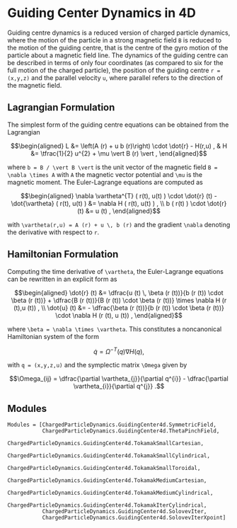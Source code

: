 
# Guiding Center Dynamics in 4D

Guiding centre dynamics is a reduced version of charged particle dynamics, where the motion of the particle in a strong magnetic field ``B`` is reduced to the motion of the guiding centre, that is the centre of the gyro motion of the particle about a magnetic field line.
The dynamics of the guiding centre can be described in terms of only four coordinates (as compared to six for the full motion of the charged particle), the position of the guiding centre ``r = (x,y,z)`` and the parallel velocity ``u``, where parallel refers to the direction of the magnetic field.


## Lagrangian Formulation

The simplest form of the guiding centre equations can be obtained from the Lagrangian
```math
\begin{aligned}
L &= \left(A (r) + u b (r)\right) \cdot \dot{r} - H(r,u) , &
H &= \tfrac{1}{2} u^{2} + \mu \vert B (r) \vert ,
\end{aligned}
```
where ``b = B / \vert B \vert`` is the unit vector of the magnetic field ``B = \nabla \times A`` with ``A`` the magnetic vector potential and ``\mu`` is the magnetic moment.
The Euler-Lagrange equations are computed as
```math
\begin{aligned}
\nabla \vartheta^{T} ( r(t), u(t) ) \cdot \dot{r} (t) - \dot{\vartheta} ( r(t), u(t) ) &= \nabla H ( r(t), u(t) ) , \\
b ( r(t) ) \cdot \dot{r} (t) &= u (t) ,
\end{aligned}
```
with ``\vartheta(r,u) = A (r) + u \, b (r)`` and the gradient ``\nabla`` denoting the derivative with respect to ``r``.


## Hamiltonian Formulation

Computing the time derivative of ``\vartheta``, the Euler-Lagrange equations can be rewritten in an explicit form as
```math
\begin{aligned}
\dot{r} (t) &= \dfrac{u (t) \, \beta (r (t))}{b (r (t)) \cdot \beta (r (t))} + \dfrac{B (r (t))}{B (r (t)) \cdot \beta (r (t))} \times \nabla H (r (t),u (t)) , \\
\dot{u} (t) &= - \dfrac{\beta (r (t))}{b (r (t)) \cdot \beta (r (t))} \cdot \nabla H (r (t), u (t)) ,
\end{aligned}
```
where ``\beta = \nabla \times \vartheta``.
This constitutes a noncanonical Hamiltonian system of the form
```math
\dot{q} = \Omega^{-T} (q) \nabla H(q) ,
```
with ``q = (x,y,z,u)`` and the symplectic matrix ``\Omega`` given by
```math
\Omega_{ij} = \dfrac{\partial \vartheta_{j}}{\partial q^{i}} - \dfrac{\partial \vartheta_{i}}{\partial q^{j}} .
```


## Modules

```@autodocs
Modules = [ChargedParticleDynamics.GuidingCenter4d.SymmetricField,
           ChargedParticleDynamics.GuidingCenter4d.ThetaPinchField,
           ChargedParticleDynamics.GuidingCenter4d.TokamakSmallCartesian,
           ChargedParticleDynamics.GuidingCenter4d.TokamakSmallCylindrical,
           ChargedParticleDynamics.GuidingCenter4d.TokamakSmallToroidal,
           ChargedParticleDynamics.GuidingCenter4d.TokamakMediumCartesian,
           ChargedParticleDynamics.GuidingCenter4d.TokamakMediumCylindrical,
           ChargedParticleDynamics.GuidingCenter4d.TokamakIterCylindrical,
           ChargedParticleDynamics.GuidingCenter4d.SolovevIter,
           ChargedParticleDynamics.GuidingCenter4d.SolovevIterXpoint]
```
